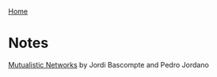 [Home](index.md)

# Notes

[Mutualistic Networks](mut_networks.md) by Jordi Bascompte and Pedro Jordano
